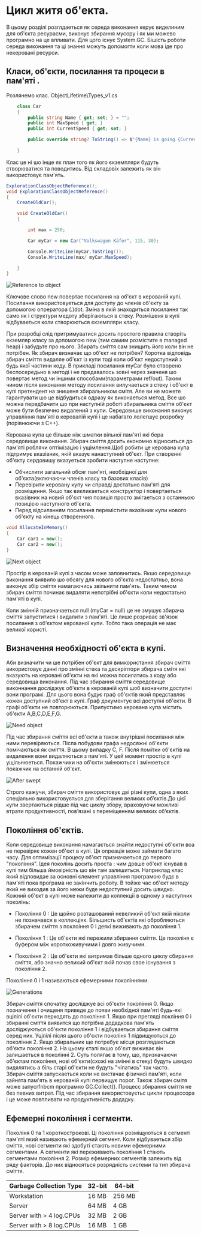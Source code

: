 # Цикл житя об'екта.

В цьому розділі розглдаеться як середа виконання керує виделиним для об'єкта ресурасми, виконує збирання мусору і як ми можево програмно на це впливати. Для цого існує System.GC. Бішість роботи середа виконання та ці знання можуть допомогти коли мова іде про некеровані ресурси.

## Класи, об'єкти, посилання та процеси в пам'яті .

Розлянемо клас.
ObjectLifetime\Types_v1.cs
```cs
    class Car
    {
        public string Name { get; set; } = "";
        public int MaxSpeed { get; }
        public int CurrentSpeed { get; set; }

        public override string? ToString() => $"{Name} is going {CurrentSpeed}";
        
    }
```
Клас це ні шо інще як план того як його єкземпляри будуть створюватися та поводитись. Від складовіх залежить як він використовує пам'ять. 
```cs
ExplorationClassObjectReference();
void ExplorationClassObjectReference()
{
    CreateOldCar();

    void CreateOldCar()
    {

        int max = 250;

        Car myCar = new Car("Volkswagen Käfer", 115, 30);

        Console.WriteLine(myCar.ToString());
        Console.WriteLine(max/ myCar.MaxSpeed);

    }
}
```
![Reference to object](Reference.png "Посилання на обект")

Ключове слово new повертае посилання на об'єкт в керованій купі. Посилання використовуеться для доступу до членів об'єкту за допомогою опрератора (.)dot.
Зміна в якій знаходиться посилання так само як і структури медоту зберігаються в стеку. Розмішеня в купі відбуваеться коли створюються єкземпляри класу.

При розробці слід притримуватися досить простого правила створіть єкземляр класу за допомогою new (тим самим розмістите в managed heap) і забудьте про нього. Збирать сміття сам знищить його коли він не потрібен. Як збирач визначає що об'єкт не потрібен? Коротка відповідь збирач сміття видаляе об'єкт із купи тоді коли об'єкт недоступний з будь якої частини коду.
В прикладі посилання myCar було створено беспосередьно в методі і не предавалось зовні через значеня шо повертає метод чи іншими способами(параметрами ref/out). Таким чином після виконання методу посилання вилучаеться з стеку і об'єкт в купі претендент на знишеня збиральником смітя. Але ви не можете гарантувати шо це відбудиться одразу як виконаеться метод. Все шо можна передбачити шо при наступній роботі збиральника сміття об'єкт може бути безпечно видалений з купи. 
Середовише виконання виконує управління пам'яті в керовапій купі і це набагато лолегшує розробку (порівнюючи з C++).

Керована купа це більше ніж шматки вільної пам'яті які бера середовище виконання. Збирач сміття досить економно відноситься до пам'яті роблячи оптімізацію і ущімлення.Щоб робити це керована купа підтримує вказівник, якій вказує нанаступний об'єкт. При створенні об'єкту сердовишу вказуеться зробити наступне наступне:
- Обчислити загальний обсяг пам'яті, необхідної для об'єкта(включаючи членів класу та базових класів)
- Перевірити керовану купу чи справді достатьно пам'яті для розміщення. Якшо так викликаеться конструктор і повертаеться вказівник на новий об'єкт чия позиція просто змігаеться з останньою позицією наступного об'єкта.
- Перед відсиланням посилання перемістити вказівник купи нового об'єкту на кінець створенного.

```cs
void AllocateInMemory()
{
    Car car1 = new();
    Car car2 = new();
}
```
![Next object](NextObject.png "Посилання на наступний об'єкт")


Простір в керованій купі з часом може заповнитись. Якшо середовище виконання виявило шо обсягу для нового об'єкта недостатньо, вона виконує збір сміття намагаючись звільнити пам'ять. Таким чином збирач сміття починає видаляти непотрібні об'єкти коли недостатьно пам'яті в купі.

Коли змінній призначаеться null (myCar = null) це не змушує збирача сміття запуститися і видалити з пам'яті. Це лише розриває зв'язок посилання з об'єктом керованої купи. Тобто така операція не має великої користі.

## Визначення необхідності об'єкта в купі.

Аби визначити чи ше потрібен об'єкт для вимкористання збирач сміття використовує данні про змінні стека та дескріптори збирача смітя які вказують на керовані об'єкти на які можна посилатись з коду або середовища виконання.
Під час збирання сміття середовище виконнання досліджує об'єкти в керованій купі шоб визначити доступні вони програмі. Для цього вона будує граф об'єктів який представляє кожен доступний об'єкт в купі. Граф документує всі доступні об'екти. В графі об'єкти не повторюються.
Припустимо керована купа містить об'єкти A,B,C,D,E,F,G.

![Need object](IsNeed.png "Необхідність об'єкта")

Під час збирання сміття всі об'єкти а також внутрішні посилання між ними перевіряються. Післа побудови графа недосяжні об'єкти помічаються як сміття. В цьому випадку C, F. Після помітки об'єктів на видалення вони видаляються з пам'яті. У цей момент простір в купі ущільнюеться. Покажчики на об'єкти змінюються і змінюеться покажчик на останній об'єкт.

![After swept](AfterSwept.png "Після чистки")

Строго кажучи, збирач сміття використовує дві різні купи, одна з яких спеціально використовується для зберігання великих об’єктів.До цієї купи звертаються рідше під час циклу збору, враховуючи можливі втрати продуктивності, пов’язані з переміщенням великих об’єктів.

## Покоління об'єктів.

Коли середовище виконання намагається знайти недоступні об'єкти воа не перевіряє кожен об'єкт в купі. Ця опреація може займати багато часу. Для оптимізації процесу об'єкт призначаеться до первого "покоління". Ідея поколінь досить проста : чим довше об'єкт існував в купі тим більша ймовірність шо він там залишиться. Наприклад клас який відповидае за основні єлемент управління програмою будє в пам'яті пока програма не закінчить роботу. В тойже час об'єкт методу який не виходив за його межи буде недоступний досить швидко. Кожний об'єкт в купі може належити до коллекції в одному з наступних поколінь:
 - Покоління 0 : Це щойно розташований невеликий об'єкт якій ніколи не позначався в коллекціях. Більшисть об'єктів які обробляються збирачем сміття з поклоіння 0 і деякі виживають до покоління 1.

 - Покоління 1 : Це об'єкти які пережили збирання сміття. Це поколіня є буфером між короткоживучими і довго живучими. 

 - Покоління 2 : Це об'єкти які витримав більше одного циклу сбирання сміття, або значно великий об'єкт якій почав свое існування з покоління 2.

Покоління 0 і 1 називаються ефемерними поколіннями. 

![Generations](Generations.png "Generations")

Збирач сміття спочатку досліджуе всі об'єкти покоління 0. Якщо позначення і очищеня приведе до появи необхідної пам'яті будь-які вцілілі об'єкти перходять до покоління 1. Якшо при прегляді покління 0 і збиранні сміття виявится що потрібна додадкова пам'ять досліджуються об'єкти покоління 1 і відбуваеться збирання сміття серед них. Уцілілі після цього об'єкти поколіня 1 підвищуються до покоління 2. Якщо збиральник ще потребує місця розглядаються об'єкти покоління 2. На цьому єтапі якшо об'єкт виживає він залишаеться в поколінні 2.
Суть полягає в тому, що, призначаючи об'єктам покоління, нові об'єкти(схожі на змінні в стеку) будуть швидко видялятись а біль старі об'єкти не будуть "чіпатись" так часто.  
Збирач сміття запускаеться коли не вистачає фізичної пам'яті, коли зайнята пам'ять в керованій купі первищує порог. Також збирач смітя може запусrfnbcm програмно GC.Collect().
Процесс збирання сміття не без певних витрат. Під час збирання використовуєтьс цикли процессора і це може повпливати на продуктивність додадку.

## Ефемерні покоління і сегменти.

Поколіня 0 та 1 короткострокові. Ці покоління розміщуються в сегменті пам'яті який називають ефемерний сегмент. Коли відбуваеться збір сміття, нові сегменти які здобуті стають новими ефемерними сегментами. А сегменти які переживають покоління 1 стають сегментами покоління 2. Розмір ефемерних сегментів залежить від ряду факторів. До них відносяться розрядність системи та тип збирача сміття.


| Garbage Collection Type | 32-bit | 64-bit |
| ----------------------- |------- | ------ |
| Workstation             | 16 MB  | 256 MB |
| Server                  | 64 MB  | 4 GB   |
| Server with > 4 log.CPUs| 32 MB  | 2 GB   |
| Server with > 8 log.CPUs| 16 MB  | 1 GB   |



